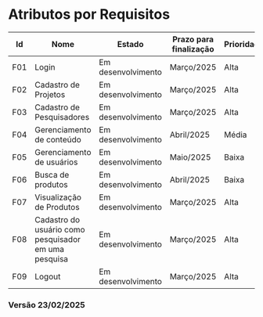 # Atributos por Requisitos

| Id              |  Nome               |          Estado  |  Prazo para finalização | Prioridade | Complexidade | 
| -----------------   | -----------------   | -----------------   | -----------------   | -----------------   | -----------------   |
| F01  |  Login  |  Em desenvolvimento   | Março/2025 | Alta | Baixa | 
| F02  | Cadastro de Projetos |  Em desenvolvimento   |  Março/2025 | Alta | Média | 
| F03  | Cadastro de Pesquisadores |  Em desenvolvimento  |  Março/2025 | Alta | Média | 
| F04  | Gerenciamento de conteúdo |  Em desenvolvimento  |  Abril/2025 | Média | Baixa | 
| F05  | Gerenciamento de usuários |  Em desenvolvimento  |  Maio/2025 | Baixa | Baixa | 
| F06  | Busca de produtos |  Em desenvolvimento  |  Abril/2025 | Baixa | Baixa | 
| F07  | Visualização de Produtos |  Em desenvolvimento |  Março/2025 | Alta | Baixa | 
| F08  | Cadastro do usuário como pesquisador em uma pesquisa |  Em desenvolvimento   |  Março/2025 | Alta | Baixa | 
| F09  | Logout |  Em desenvolvimento  |  Março/2025 | Alta | Baixa | 

### Versão 23/02/2025
